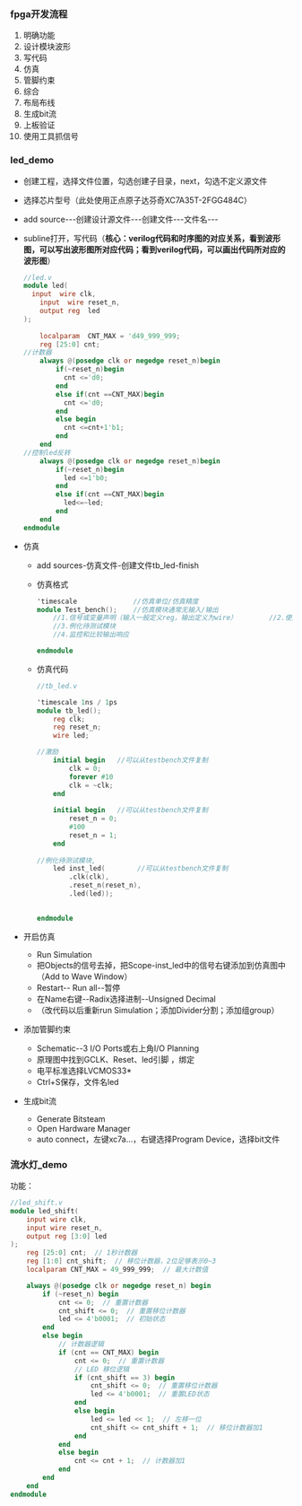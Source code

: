 ### fpga开发流程

1. 明确功能
2. 设计模块波形
3. 写代码
4. 仿真
5. 管脚约束
6. 综合
7. 布局布线
8. 生成bit流
9. 上板验证
10. 使用工具抓信号



### led_demo

- 创建工程，选择文件位置，勾选创建子目录，next，勾选不定义源文件

- 选择芯片型号（此处使用正点原子达芬奇XC7A35T-2FGG484C）

- add source---创建设计源文件---创建文件---文件名---

- subline打开，写代码（**核心：verilog代码和时序图的对应关系，看到波形图，可以写出波形图所对应代码；看到verilog代码，可以画出代码所对应的波形图**）

  ```verilog
  //led.v
  module led(
  	input  wire clk,
      input  wire reset_n,
      output reg  led
  );
      
      localparam  CNT_MAX = 'd49_999_999;
      reg [25:0] cnt;
  //计数器
      always @(posedge clk or negedge reset_n)begin
          if(~reset_n)begin
          	cnt <='d0;
          end
          else if(cnt ==CNT_MAX)begin
          	cnt <='d0;
          end
          else begin
          	cnt <=cnt+1'b1;
          end
      end
  //控制led反转
      always @(posedge clk or negedge reset_n)begin
          if(~reset_n)begin
          	led <=1'b0;
          end
          else if(cnt ==CNT_MAX)begin
          	led<=~led;
          end
      end
  endmodule
  ```

  

- 仿真

  - add sources-仿真文件-创建文件tb_led-finish

  - 仿真格式

    ```verilog
    'timescale				//仿真单位/仿真精度
    module Test_bench();	//仿真模块通常无输入/输出	
    	//1.信号或变量声明（输入一般定义reg，输出定义为wire）		//2.使用initial或always语句产生激励
        //3.例化待测试模块
        //4.监控和比较输出响应
    
    endmodule
    ```

  - 仿真代码

    ```verilog
    //tb_led.v
    
    'timescale 1ns / 1ps				
    module tb_led();		
    	reg clk;
        reg reset_n;
        wire led;

    //激励
        initial begin 	//可以从testbench文件复制
        	clk = 0;
            forever #10
            clk = ~clk;
        end
        
        initial begin 	//可以从testbench文件复制
        	reset_n = 0;
            #100
            reset_n = 1;
        end
        
    //例化待测试模块,
        led inst_led(		 //可以从testbench文件复制
            .clk(clk),
            .reset_n(reset_n),
            .led(led));
       
    
    endmodule
    ```

    

- 开启仿真

  - Run Simulation
  - 把Objects的信号去掉，把Scope-inst_led中的信号右键添加到仿真图中（Add to Wave Window）
  - Restart-- Run all--暂停
  - 在Name右键--Radix选择进制--Unsigned Decimal
  - （改代码以后重新run Simulation；添加Divider分割；添加组group）

- 添加管脚约束

  - Schematic--3 I/O Ports或右上角I/O Planning
  - 原理图中找到GCLK、Reset、led引脚 ，绑定
  - 电平标准选择LVCMOS33*
  - Ctrl+S保存，文件名led

- 生成bit流

  - Generate Bitsteam
  - Open Hardware Manager
  - auto connect，左键xc7a...，右键选择Program Device，选择bit文件



### 流水灯_demo

功能：

```verilog
//led_shift.v
module led_shift(
    input wire clk,
    input wire reset_n,
    output reg [3:0] led
);
    reg [25:0] cnt;  // 1秒计数器
    reg [1:0] cnt_shift;  // 移位计数器，2位足够表示0~3
    localparam CNT_MAX = 49_999_999;  // 最大计数值

    always @(posedge clk or negedge reset_n) begin
        if (~reset_n) begin
            cnt <= 0;  // 重置计数器
            cnt_shift <= 0;  // 重置移位计数器
            led <= 4'b0001;  // 初始状态
        end
        else begin
            // 计数器逻辑
            if (cnt == CNT_MAX) begin
                cnt <= 0;  // 重置计数器
                // LED 移位逻辑
                if (cnt_shift == 3) begin
                    cnt_shift <= 0;  // 重置移位计数器
                    led <= 4'b0001;  // 重置LED状态
                end
                else begin
                    led <= led << 1;  // 左移一位
                    cnt_shift <= cnt_shift + 1;  // 移位计数器加1
                end
            end
            else begin
                cnt <= cnt + 1;  // 计数器加1
            end
        end
    end
endmodule
```









































